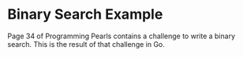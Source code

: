 # Binary Search Example

Page 34 of Programming Pearls contains a challenge to write a binary search. This is the result of that challenge in Go.
